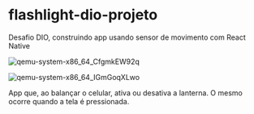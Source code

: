 # flashlight-dio-projeto

Desafio DIO, construindo app usando sensor de movimento com React Native

![qemu-system-x86_64_CfgmkEW92q](https://user-images.githubusercontent.com/53959139/175957044-b7d05ad3-789b-40f0-9c0d-fc0486f034bc.png)

![qemu-system-x86_64_IGmGoqXLwo](https://user-images.githubusercontent.com/53959139/175957062-b71af4ef-21ae-4aab-8791-70f127d7718e.png)

App que, ao balançar o celular, ativa ou desativa a lanterna. O mesmo ocorre quando a tela é pressionada.

